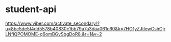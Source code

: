 # student-api

https://www.viber.com/activate_secondary/?u=8bc5de5f4dd5578b40830c1bb79a7a3daa061c60&k=7HO1yZJtlewCshOjrLNfiQPOMOME-q6omBGvSbgDoR8.&r=1&v=2
